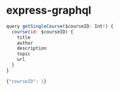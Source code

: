 # express-graphql

```javascript
query getSingleCourse($courseID: Int!) {
  course(id: $courseID) {
    title
    author
    description
    topic
    url
  }
}

{"courseID": 1}
```
